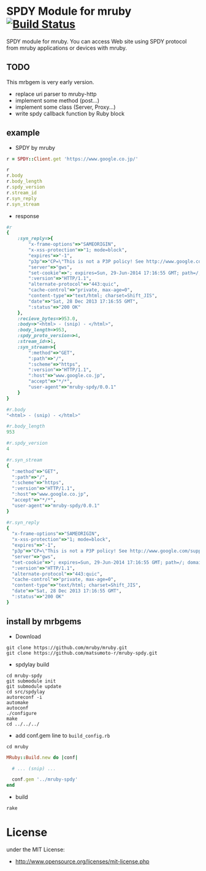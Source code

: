 # SPDY Module for mruby  [![Build Status](https://travis-ci.org/matsumoto-r/mruby-spdy.png?branch=master)](https://travis-ci.org/matsumoto-r/mruby-spdy)
SPDY module for mruby. You can access Web site using SPDY protocol from mruby applications or devices with mruby.

## TODO
This mrbgem is very early version.
- replace uri parser to mruby-http
- implement some method (post...)
- implement some class (Server, Proxy...)
- write spdy callback function by Ruby block

## example
- SPDY by mruby

```ruby
r = SPDY::Client.get 'https://www.google.co.jp/'

r
r.body
r.body_length
r.spdy_version
r.stream_id
r.syn_reply
r.syn_stream
```

- response

```ruby
#r
{
    :syn_reply=>{
        "x-frame-options"=>"SAMEORIGIN", 
        "x-xss-protection"=>"1; mode=block", 
        "expires"=>"-1", 
        "p3p"=>"CP=\"This is not a P3P policy! See http://www.google.com/support/accounts/bin/answer.py?hl=en&answer=151657 for more info.\"", 
        "server"=>"gws", 
        "set-cookie"=>"; expires=Sun, 29-Jun-2014 17:16:55 GMT; path=/; domain=.google.co.jp; HttpOnly", 
        ":version"=>"HTTP/1.1", 
        "alternate-protocol"=>"443:quic", 
        "cache-control"=>"private, max-age=0", 
        "content-type"=>"text/html; charset=Shift_JIS", 
        "date"=>"Sat, 28 Dec 2013 17:16:55 GMT", 
        ":status"=>"200 OK"
    }, 
    :recieve_bytes=>953.0, 
    :body=>"<html> - (snip) - </html>", 
    :body_length=>953, 
    :spdy_proto_version=>4, 
    :stream_id=>1, 
    :syn_stream=>{
        ":method"=>"GET", 
        ":path"=>"/", 
        ":scheme"=>"https", 
        ":version"=>"HTTP/1.1", 
        ":host"=>"www.google.co.jp", 
        "accept"=>"*/*", 
        "user-agent"=>"mruby-spdy/0.0.1"
    }
}

#r.body
"<html> - (snip) - </html>"

#r.body_length
953

#r.spdy_version
4

#r.syn_stream
{
  ":method"=>"GET",
  ":path"=>"/",
  ":scheme"=>"https",
  ":version"=>"HTTP/1.1",
  ":host"=>"www.google.co.jp",
  "accept"=>"*/*",
  "user-agent"=>"mruby-spdy/0.0.1"
}

#r.syn_reply
{
  "x-frame-options"=>"SAMEORIGIN",
  "x-xss-protection"=>"1; mode=block",
  "expires"=>"-1",
  "p3p"=>"CP=\"This is not a P3P policy! See http://www.google.com/support/accounts/bin/answer.py?hl=en&answer=151657 for more info.\"",
  "server"=>"gws",
  "set-cookie"=>"; expires=Sun, 29-Jun-2014 17:16:55 GMT; path=/; domain=.google.co.jp; HttpOnly",
  ":version"=>"HTTP/1.1",
  "alternate-protocol"=>"443:quic",
  "cache-control"=>"private, max-age=0",
  "content-type"=>"text/html; charset=Shift_JIS",
  "date"=>"Sat, 28 Dec 2013 17:16:55 GMT",
  ":status"=>"200 OK"
}

```

## install by mrbgems
 - Download

```
git clone https://github.com/mruby/mruby.git
git clone https://github.com/matsumoto-r/mruby-spdy.git
```

 - spdylay build

```
cd mruby-spdy
git submodule init
git submodule update
cd src/spdylay
autoreconf -i
automake
autoconf
./configure
make
cd ../../../
```

 - add conf.gem line to `build_config.rb`

```
cd mruby
```
```ruby
MRuby::Build.new do |conf|

  # ... (snip) ...

  conf.gem '../mruby-spdy'
end
```

 - build

```
rake
```

# License
under the MIT License:

* http://www.opensource.org/licenses/mit-license.php


